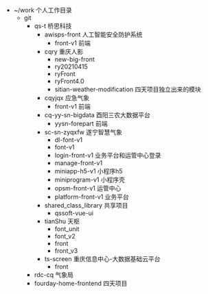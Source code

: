 - ~/work 个人工作目录
  - git
    - qs-t 桥思科技
      - awisps-front 人工智能安全防护系统
        - front-v1 前端
      - cqry 重庆人影
        - new-big-front
        - ry20210415
        - ryFront
        - ryFront4.0
        - sitian-weather-modification 四天项目独立出来的模块
      - cqyjqx 应急气象
        - front-v1 前端
      - cq-yy-sn-bigdata 酉阳三农大数据平台
        - yysn-forepart 前端
      - sc-sn-zyqxfw 遂宁智慧气象
        - dl-font-v1
        - font-v1
        - login-front-v1 业务平台和运管中心登录
        - manage-front-v1
        - miniapp-h5-v1 小程序h5
        - miniprogram-v1 小程序壳
        - opsm-front-v1 运管中心
        - platform-front-v1 业务平台
      - shared_class_library 共享项目
        - qssoft-vue-ui
      - tianShu 天枢
        - font_unit
        - font_v2
        - front
        - front_v3
      - ts-screen 重庆信息中心-大数据基础云平台
        - front
    - rdc-cq 气象局
     - fourday-home-frontend 四天项目